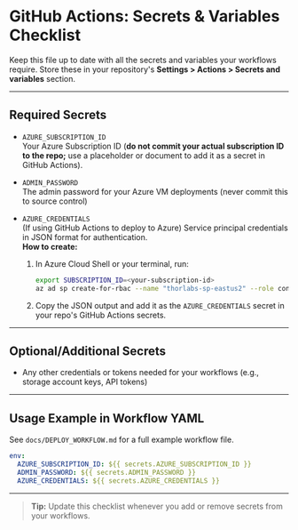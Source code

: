 # GitHub Actions: Secrets & Variables Checklist

Keep this file up to date with all the secrets and variables your workflows require. Store these in your repository's **Settings > Actions > Secrets and variables** section.

---

## Required Secrets

- `AZURE_SUBSCRIPTION_ID`  
  Your Azure Subscription ID (**do not commit your actual subscription ID to the repo;** use a placeholder or document to add it as a secret in GitHub Actions).

- `ADMIN_PASSWORD`  
  The admin password for your Azure VM deployments (never commit this to source control)

- `AZURE_CREDENTIALS`  
  (If using GitHub Actions to deploy to Azure) Service principal credentials in JSON format for authentication.  
  **How to create:**
  1. In Azure Cloud Shell or your terminal, run:
     ```bash
     export SUBSCRIPTION_ID=<your-subscription-id>
     az ad sp create-for-rbac --name "thorlabs-sp-eastus2" --role contributor --scopes /subscriptions/$SUBSCRIPTION_ID --sdk-auth
     ```
  2. Copy the JSON output and add it as the `AZURE_CREDENTIALS` secret in your repo's GitHub Actions secrets.

---

## Optional/Additional Secrets

- Any other credentials or tokens needed for your workflows (e.g., storage account keys, API tokens)

---

## Usage Example in Workflow YAML

See `docs/DEPLOY_WORKFLOW.md` for a full example workflow file.

```yaml
env:
  AZURE_SUBSCRIPTION_ID: ${{ secrets.AZURE_SUBSCRIPTION_ID }}
  ADMIN_PASSWORD: ${{ secrets.ADMIN_PASSWORD }}
  AZURE_CREDENTIALS: ${{ secrets.AZURE_CREDENTIALS }}
```

---

> **Tip:** Update this checklist whenever you add or remove secrets from your workflows.
